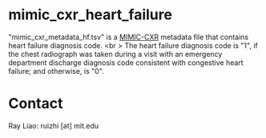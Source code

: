# mimic_cxr_heart_failure

"mimic_cxr_metadata_hf.tsv" is a [MIMIC-CXR](https://physionet.org/content/mimic-cxr/2.0.0/) metadata file that contains heart failure diagnosis code. <br \>
The heart failure diagnosis code is "1", if the chest radiograph was taken during a visit with an emergency department discharge diagnosis code consistent with congestive heart failure; and otherwise, is "0".

# Contact

Ray Liao: ruizhi [at] mit.edu
